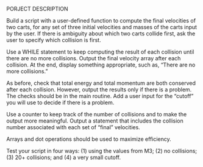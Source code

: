 PORJECT DESCRIPTION

Build a script with a user-defined function to compute the final velocities of two carts, for any set of three initial velocities and masses of the carts input by the user. If there is ambiguity about which two carts collide first, ask the user to specify which collision is first.

Use a WHILE statement to keep computing the result of each collision until there are no more collisions. Output the final velocity array after each collision. At the end, display something appropriate, such as, “There are no more collisions.”

As before, check that total energy and total momentum are both conserved after each collision. However, output the results only if there is a problem. The checks should be in the main routine. Add a user input for the “cutoff” you will use to decide if there is a problem.

Use a counter to keep track of the number of collisions and to make the output more meaningful. Output a statement that includes the collision number associated with each set of “final” velocities.

Arrays and dot operations should be used to maximize efficiency.

Test your script in four ways: (1) using the values from M3; (2) no collisions; (3) 20+ collisions; and (4) a very small cutoff.
